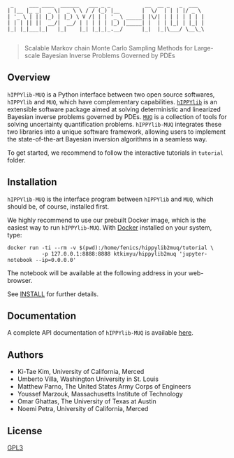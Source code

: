 ```
 _     ___ ____  ______   ___ _ _           __  __ _   _  ___  
| |__ |_ _|  _ \|  _ \ \ / / (_) |__       |  \/  | | | |/ _ \ 
| '_ \ | || |_) | |_) \ V /| | | '_ \ _____| |\/| | | | | | | |
| | | || ||  __/|  __/ | | | | | |_) |_____| |  | | |_| | |_| |
|_| |_|___|_|   |_|    |_| |_|_|_.__/      |_|  |_|\___/ \__\_\
                                                               
```

> Scalable Markov chain Monte Carlo Sampling Methods for Large-scale Bayesian Inverse Problems Governed by PDEs

## Overview

`hIPPYlib-MUQ` is a Python interface between two open source softwares, `hIPPYlib` 
and `MUQ`, which have complementary capabilities. [`hIPPYlib`](https://hippylib.github.io) is an extensible 
software package aimed at solving deterministic and linearized Bayesian inverse 
problems governed by PDEs.
[`MUQ`](http://muq.mit.edu/) is a collection of tools for solving uncertainty quantification problems. 
`hIPPYlib-MUQ` integrates these two libraries into a unique software framework, 
allowing users to implement the state-of-the-art Bayesian inversion algorithms 
in a seamless way. 

To get started, we recommend to follow the interactive tutorials in `tutorial`
folder.

## Installation

`hIPPYlib-MUQ` is the interface program between `hIPPYlib` and `MUQ`, which should be, of course, installed first.

We highly recommend to use our prebuilt Docker image, which is the easiest way to
run `hIPPYlib-MUQ`.
With [Docker](https://www.docker.com/) installed on your system, type:
```
docker run -ti --rm -v $(pwd):/home/fenics/hippylib2muq/tutorial \
           -p 127.0.0.1:8888:8888 ktkimyu/hippylib2muq 'jupyter-notebook --ip=0.0.0.0'
```
The notebook will be available at the following address in your web-browser.

See [INSTALL](./INSTALL.md) for further details.

<!--
`hIPPYlib-MUQ` and its dependencies can be installed via `pip` and [Conda](https://docs.conda.io/en/latest/), which is described in [INSTALL](./INSTALL.md).
-->

## Documentation

A complete API documentation of `hIPPYlib-MUQ` is available [here](https://hippylib.github.io/hippylib2muq/).

## Authors

- Ki-Tae Kim, University of California, Merced
- Umberto Villa, Washington University in St. Louis
- Matthew Parno, The United States Army Corps of Engineers 
- Youssef Marzouk, Massachusetts Institute of Technology
- Omar Ghattas, The University of Texas at Austin
- Noemi Petra, University of California, Merced


## License

[GPL3](./LICENSE)
